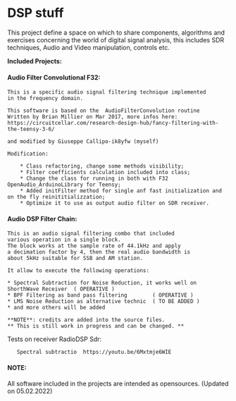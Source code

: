# DSP stuff
This project define a space on which to share components, algorithms and exercises concerning 
the world of digital signal analysis, this includes SDR techniques, Audio and Video manipulation, 
controls etc.

**Included Projects:**

#### Audio Filter Convolutional F32:	
	
	This is a specific audio signal filtering technique implemented 
	in the frequency domain.
	
	This software is based on the  AudioFilterConvolution routine 
	Written by Brian Millier on Mar 2017, more infos here:
	https://circuitcellar.com/research-design-hub/fancy-filtering-with-the-teensy-3-6/
	
	and modified by Giuseppe Callipo-ik8yfw (myself)
	
	Modification:
	
		* Class refactoring, change some methods visibility;
		* Filter coefficients calculation included into class;
		* Change the class for running in both with F32  OpenAudio_ArduinoLibrary for Teensy;	
		* Added initFilter method for single anf fast initialization and on the fly reinititializzation; 
		* Optimize it to use as output audio filter on SDR receiver.

#### Audio DSP Filter Chain:	
		
	This is an audio signal filtering combo that included
	various operation in a single block.
	The block works at the sample rate of 44.1kHz and apply 
	a decimation factor by 4, then the real audio bandwidth is 
	about 5kHz suitable for SSB and AM station.
	
	It allow to execute the following operations:
	
	* Spectral Subtraction for Noise Reduction, it works well on ShorthWave Receiver  ( OPERATIVE )
	* BPF Filtering as band pass filtering        ( OPERATIVE )
	* LMS Noise Reduction as alternative technic  ( TO BE ADDED )
	* and more others will be added 
		
	**NOTE**: credits are added into the source files.
	** This is still work in progress and can be changed. ** 
	
Tests on receiver RadioDSP Sdr:

       Spectral subtractio  https://youtu.be/6Mxtmje6WIE
       
       


#### NOTE:

All software included in the projects are intended as opensources.
(Updated on 05.02.2022)
